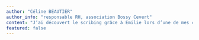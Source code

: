 ```yaml
---
author: "Céline BEAUTIER"
author_info: "responsable RH, association Bossy Cevert"
content: "J’ai découvert le scribing grâce à Emilie lors d’une de mes conférences que j’organisais [...] J’ai eu l’agréable surprise de voir en dessin tout ce que je disais à l’oral, avec un impact visuel non négligeable. Et surtout, c’est un résumé de tout ce qui a été dit pendant 1h30 donc c’est très pertinent. Et également percutant grâce à la finesse de traduction d’Emilie. C’est un atout pour les entreprises pour garder une résonance d’une réunion ou conférence et aussi un moyen de communication."
featured: false
---
```

